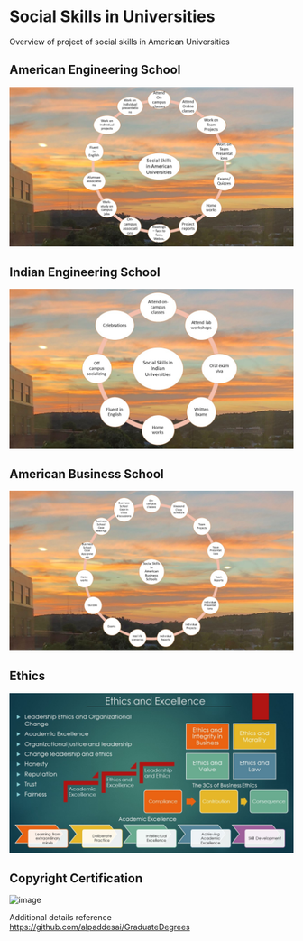 # Social Skills in Universities

Overview of project of social skills in American Universities

## American Engineering School
![image](SocialSkillsAmericanUniversities.jpg)

## Indian Engineering School
![image](SocialSkillsIndianUniversities.jpg)

## American Business School
![image](SocialSkillsBusinessSchool.jpg)

## Ethics
![image](Ethics.jpg)

## Copyright Certification
![image](USCopyrightCertificate.jpg)

Additional details reference https://github.com/alpaddesai/GraduateDegrees
